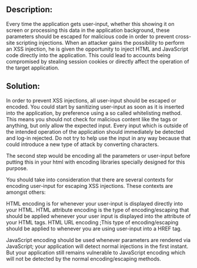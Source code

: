 ## Description:

Every time the application gets user-input, whether this showing it on screen or processing
this data in the application background, these parameters should be escaped for malicious
code in order to prevent cross-site scripting injections.
When an attacker gains the possibility to perform an XSS injection,
he is given the opportunity to inject HTML and JavaScript code directly into the
application. This could lead to accounts being compromised by stealing session cookies or directly affect the operation of the target application.

## Solution:

In order to prevent XSS injections, all user-input should be escaped or encoded.
You could start by sanitizing user-input as soon as it is inserted into the application,
by preference using a so called whitelisting method.
This means you should not check for malicious content like the tags or anything,
but only allow the expected input. Every input which is outside of the intended operation
of the application should immediately be detected and log-in rejected.
Do not try to help use the input in any way because that could introduce a new type of attack by converting characters. 

The second step would be encoding all the parameters or user-input before putting this in
your html with encoding libraries specially designed for this purpose.

You should take into consideration that there are several contexts for encoding user-input for
escaping XSS injections. These contexts are amongst others:

HTML encoding is for whenever your user-input is displayed directly into your HTML.
HTML attribute encoding is the type of encoding/escaping that should be applied whenever your user input is displayed into the attribute of your HTML tags.
HTML URL encoding ;This type of encoding/escaping should be applied to whenever you are using user-input into a HREF tag.

JavaScript encoding should be used whenever parameters are rendered via JavaScript; your application will detect normal injections in the first instant. But your application still remains vulnerable to JavaScript encoding which will not be detected by the normal encoding/escaping methods.


